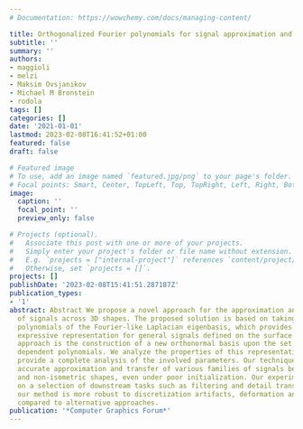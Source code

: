 ```yaml
---
# Documentation: https://wowchemy.com/docs/managing-content/

title: Orthogonalized Fourier polynomials for signal approximation and transfer
subtitle: ''
summary: ''
authors:
- maggioli
- melzi
- Maksim Ovsjanikov
- Michael M Bronstein
- rodola
tags: []
categories: []
date: '2021-01-01'
lastmod: 2023-02-08T16:41:52+01:00
featured: false
draft: false

# Featured image
# To use, add an image named `featured.jpg/png` to your page's folder.
# Focal points: Smart, Center, TopLeft, Top, TopRight, Left, Right, BottomLeft, Bottom, BottomRight.
image:
  caption: ''
  focal_point: ''
  preview_only: false

# Projects (optional).
#   Associate this post with one or more of your projects.
#   Simply enter your project's folder or file name without extension.
#   E.g. `projects = ["internal-project"]` references `content/project/deep-learning/index.md`.
#   Otherwise, set `projects = []`.
projects: []
publishDate: '2023-02-08T15:41:51.287187Z'
publication_types:
- '1'
abstract: Abstract We propose a novel approach for the approximation and transfer
  of signals across 3D shapes. The proposed solution is based on taking pointwise
  polynomials of the Fourier-like Laplacian eigenbasis, which provides a compact and
  expressive representation for general signals defined on the surface. Key to our
  approach is the construction of a new orthonormal basis upon the set of these linearly
  dependent polynomials. We analyze the properties of this representation, and further
  provide a complete analysis of the involved parameters. Our technique results in
  accurate approximation and transfer of various families of signals between near-isometric
  and non-isometric shapes, even under poor initialization. Our experiments, showcased
  on a selection of downstream tasks such as filtering and detail transfer, show that
  our method is more robust to discretization artifacts, deformation and noise as
  compared to alternative approaches.
publication: '*Computer Graphics Forum*'
---
```

